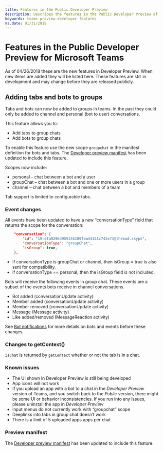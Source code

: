 ```yaml
---
title: Features in the Public Developer Preview
description: Describes the features in the Public Developer Preview of Microsoft Teams
keywords: teams preview developer features
ms.date: 01/31/2018
---
```

# Features in the Public Developer Preview for Microsoft Teams

As of 04/26/2018 these are the new features in Developer Preview. When new items are added they will be listed here.  These features are still in development and may change before they are released publicly.

## Adding tabs and bots to groups

Tabs and bots can now be added to groups in teams. In the past they could only be added to channel and personal (bot to user) conversations.

This feature allows you to:

* Add tabs to group chats
* Add bots to group chats

To enable this feature use the new scope `groupchat` in the manifest definition for bots and tabs. The [Developer preview manifest](~/resources/manifest/manifest-schema-dev-preview) has been updated to include this feature.

Scopes now include:

* personal – chat between a bot and a user
* groupChat – chat between a bot and one or more users in a group
* channel – chat between a bot and members of a team

Tab support is limited to configurable tabs.

### Event changes

All events have been updated to have a new “conversationType” field that returns the scope for the conversation:

```json
    "conversation": {
        "id": "19:efa9296d959346209fea44151c742e73@thread.skype",
        "conversationType": "groupChat",
        "isGroup": true,
    },

```

* If conversationType is groupChat or channel, then isGroup = true is also sent for compatibility.
* if conversationType == personal, then the isGroup field is not included.

Bots will receive the following events in group chat. These events are a subset of the events bots receive in channel conversations.

* Bot added (conversationUpdate activity)
* Member added (conversationUpdate activity)
* Member removed (conversationUpdate activity)
* Message (Message activity)
* Like added/removed (MessageReaction activity)

See [Bot notifications](~/concepts/bots/bots-notifications) for more details on bots and events before these changes.

### Changes to getContext()

`isChat` is returned by `getContext` whether or not the tab is in a chat.

### Known issues

* The UI shown in Developer Preview is still being developed
* App icons will not work
* If you upload an app with a bot to a chat in the *Developer Preview* version of Teams, and you switch back to the *Public* version, there might be some UI or behavior inconsistencies. If you run into any issues, please uninstall the app in *Developer Preview*
* Input menus do not currently work with “groupchat” scope
* Deeplinks into tabs in group chat doesn’t work
* There is a limit of 5 uploaded apps apps per chat

### Preview manifest

The [Developer preview manifest](~/resources/manifest/manifest-schema-dev-preview) has been updated to include this feature.





